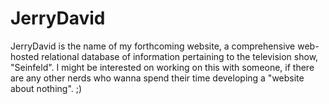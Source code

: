 # JerryDavid
JerryDavid is the name of my forthcoming website, a comprehensive web-hosted relational database of information pertaining to the television show, "Seinfeld".  I might be interested on working on this with someone, if there are any other nerds who wanna spend their time developing a "website about nothing". ;)
